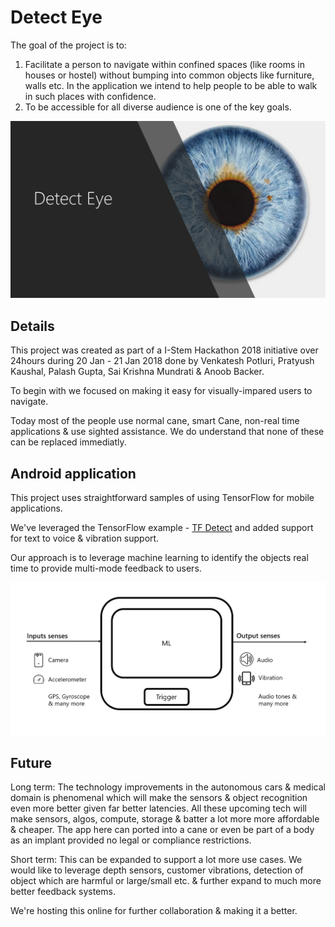 # Detect Eye
The goal of the project is to:
1. Facilitate a person to navigate within confined spaces (like rooms in houses or hostel) without bumping into common objects like furniture, walls etc. In the application we intend to help people to be able to walk in such places with confidence.
2. To be accessible for all diverse audience is one of the key goals.

![Detect Eye project ](./doc/images/project.png)


## Details
This project was created as part of a I-Stem Hackathon 2018 initiative over 24hours during 20 Jan - 21 Jan 2018 done by Venkatesh Potluri, Pratyush Kaushal, Palash Gupta, Sai Krishna Mundrati & Anoob Backer. 

To begin with we focused on making it easy for visually-impared users to navigate. 

Today most of the people use normal cane, smart Cane, non-real time applications & use sighted assistance. We do understand that none of these can be replaced immediatly. 

## Android application
This project uses straightforward samples of using TensorFlow for mobile applications. 

We've leveraged the TensorFlow example - [TF Detect](https://github.com/tensorflow/tensorflow/blob/master/tensorflow/examples/android/src/org/tensorflow/demo/DetectorActivity.java) and added support for text to voice & vibration support.

Our approach is to leverage machine learning to identify the objects real time to provide multi-mode feedback to users.

![Architecture of the project](./doc/images/arch.png)

## Future
Long term: The technology improvements in the autonomous cars & medical domain is phenomenal which will make the sensors & object recognition even more better given far better latencies. All these upcoming tech will make sensors, algos, compute, storage & batter a lot more more affordable & cheaper. The app here can ported into a cane or even be part of a body as an implant provided no legal or compliance restrictions.

Short term: This can be expanded to support a lot more use cases. We would like to leverage depth sensors, customer vibrations, detection of object which are harmful or large/small etc. & further expand to much more better feedback systems.

We're hosting this online for further collaboration & making it a better. 